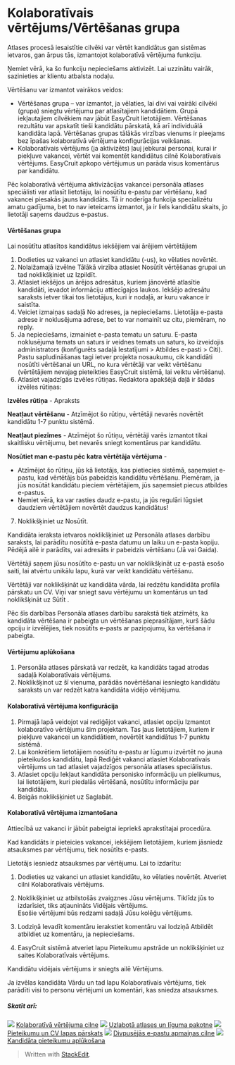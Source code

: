 # Kolaboratīvais vērtējums/Vērtēšanas grupa

Atlases procesā iesaistītie cilvēki var vērtēt kandidātus gan sistēmas ietvaros, gan ārpus tās, izmantojot kolaboratīvā vērtējuma funkciju.

Ņemiet vērā, ka šo funkciju nepieciešams aktivizēt. Lai uzzinātu vairāk, sazinieties ar klientu atbalsta nodaļu.

Vērtēšanu var izmantot vairākos veidos:

-   Vērtēšanas grupa  – var izmantot, ja vēlaties, lai divi vai vairāki cilvēki (grupa) sniegtu vērtējumu par atlasītajiem kandidātiem. Grupā iekļautajiem cilvēkiem nav jābūt EasyCruit lietotājiem. Vērtēšanas rezultātu var apskatīt tieši kandidātu pārskatā, kā arī individuālā kandidāta lapā. Vērtēšanas grupas tālākās virzības vienums ir pieejams bez īpašas kolaboratīvā vērtējuma konfigurācijas veikšanas.
-   Kolaboratīvais vērtējums  (ja aktivizēts) ļauj jebkurai personai, kurai ir piekļuve vakancei, vērtēt vai komentēt kandidātus cilnē  Kolaboratīvais vērtējums. EasyCruit apkopo vērtējumus un parāda visus komentārus par kandidātu.

Pēc kolaboratīvā vērtējuma aktivizācijas vakancei personāla atlases speciālisti var atlasīt lietotāju, lai nosūtītu e-pastu par vērtēšanu, kad vakancei piesakās jauns kandidāts. Tā ir noderīga funkcija specializētu amatu gadījuma, bet to nav ieteicams izmantot, ja ir liels kandidātu skaits, jo lietotāji saņems daudzus e-pastus.

#### Vērtēšanas grupa

Lai nosūtītu atlasītos kandidātus iekšējiem vai ārējiem vērtētājiem

1.  Dodieties uz vakanci un atlasiet kandidātu (-us), ko vēlaties novērtēt.
2.  Nolaižamajā izvēlne  Tālākā virzība  atlasiet  Nosūtīt vērtēšanas grupai  un tad noklikšķiniet uz  Izpildīt.
3.  Atlasiet iekšējos un ārējos adresātus, kuriem jānovērtē atlasītie kandidāti, ievadot informāciju attiecīgajos laukos. Iekšējo adresātu saraksts ietver tikai tos lietotājus, kuri ir nodaļā, ar kuru vakance ir saistīta.
4.  Veiciet izmaiņas sadaļā  No adreses, ja nepieciešams. Lietotāja e-pasta adrese ir noklusējuma adrese, bet to var nomainīt uz citu, piemēram,  no reply.
5.  Ja nepieciešams, izmainiet e-pasta tematu un saturu. E-pasta noklusējuma temats un saturs ir veidnes temats un saturs, ko izveidojis administrators (konfigurēts sadaļā  Iestatījumi  >  Atbildes e-pasti  >  Citi). Pastu sapludināšanas tagi ietver projekta nosaukumu, cik kandidāti nosūtīti vērtēšanai un URL, no kura vērtētāji var veikt vērtēšanu (vērtētājiem nevajag pieteikties EasyCruit sistēmā, lai veiktu vērtēšanu).
6.  Atlasiet vajadzīgās izvēles rūtiņas. Redaktora apakšējā daļā ir šādas izvēles rūtiņas:

**Izvēles rūtiņa** - Apraksts

**Neatļaut vērtēšanu** - Atzīmējot šo rūtiņu, vērtētāji nevarēs novērtēt kandidātu 1-7 punktu sistēmā.

**Neatļaut piezīmes** - Atzīmējot šo rūtiņu, vērtētāji varēs izmantot tikai skaitlisku vērtējumu, bet nevarēs sniegt komentārus par kandidātu.

**Nosūtiet man e-pastu pēc katra vērtētāja vērtējuma** - 
- Atzīmējot šo rūtiņu, jūs kā lietotājs, kas pietiecies sistēmā, saņemsiet e-pastu, kad vērtētājs būs pabeidzis kandidātu vērtēšanu. Piemēram, ja jūs nosūtāt kandidātu pieciem vērtētājiem, jūs saņemsiet piecus atbildes e-pastus.
- Ņemiet vērā, ka var rasties daudz e-pastu, ja jūs regulāri lūgsiet daudziem vērtētājiem novērtēt daudzus kandidātus!

7.  Noklikšķiniet uz  Nosūtīt.

Kandidāta ieraksta ietvaros noklikšķiniet uz  Personāla atlases darbību saraksts, lai parādītu nosūtītā e-pasta datumu un laiku un e-pasta kopiju. Pēdējā ailē ir parādīts, vai adresāts ir pabeidzis vērtēšanu (Jā vai Gaida).

Vērtētāji saņem jūsu nosūtīto e-pastu un var noklikšķināt uz e-pastā esošo saiti, lai atvērtu unikālu lapu, kurā var veikt kandidātu vērtēšanu.

Vērtētāji var noklikšķināt uz kandidāta vārda, lai redzētu kandidāta profila pārskatu un CV. Viņi var sniegt savu vērtējumu un komentārus un tad noklikšķināt uz  Sūtīt .

Pēc šīs darbības  Personāla atlases darbību sarakstā  tiek atzīmēts, ka kandidāta vērtēšana ir pabeigta un vērtēšanas pieprasītājam, kurš šādu opciju ir izvēlējies, tiek nosūtīts e-pasts ar paziņojumu, ka vērtēšana ir pabeigta.

#### Vērtējumu aplūkošana

1.  Personāla atlases pārskatā var redzēt, ka kandidāts tagad atrodas sadaļā  Kolaboratīvais vērtējums.
2.  Noklikšķinot uz šī vienuma, parādās novērtēšanai iesniegto kandidātu saraksts un var redzēt katra kandidāta vidējo vērtējumu.

#### Kolaboratīvā vērtējuma konfigurācija

1.  Pirmajā lapā veidojot vai rediģējot vakanci, atlasiet opciju  Izmantot kolaboratīvo vērtējumu šim projektam. Tas ļaus lietotājiem, kuriem ir piekļuve vakancei un kandidātiem, novērtēt kandidātus 1-7 punktu sistēmā.
2.  Lai konkrētiem lietotājiem nosūtītu e-pastu ar lūgumu izvērtēt no jauna pieteikušos kandidātu, lapā Rediģēt vakanci atlasiet  Kolaboratīvais vērtējums  un tad atlasiet vajadzīgos personāla atlases speciālistus.
3.  Atlasiet opciju  Iekļaut kandidāta personisko informāciju un pielikumus, lai lietotājiem, kuri piedalās vērtēšanā, nosūtītu informāciju par kandidātu.
4.  Beigās noklikšķiniet uz  Saglabāt.

#### Kolaboratīvā vērtējuma izmantošana

Attiecībā uz vakanci ir jābūt pabeigtai iepriekš aprakstītajai procedūra.

Kad kandidāts ir pieteicies vakancei, iekšējiem lietotājiem, kuriem jāsniedz atsauksmes par vērtējumu, tiek nosūtīts e-pasts.

Lietotājs iesniedz atsauksmes par vērtējumu. Lai to izdarītu:

1.  Dodieties uz vakanci un atlasiet kandidātu, ko vēlaties novērtēt. Atveriet cilni  Kolaboratīvais vērtējums.
2.  Noklikšķiniet uz atbilstošās zvaigznes  Jūsu vērtējums. Tiklīdz jūs to izdarīsiet, tiks atjaunināts  Vidējais vērtējums.  
    Esošie vērtējumi būs redzami sadaļā  Jūsu kolēģu vērtējums.  
    
3.  Lodziņā  Ievadīt komentāru  ierakstiet komentāru vai lodziņā  Atbildēt  atbildiet uz komentāru, ja nepieciešams.
4.  EasyCruit sistēmā atveriet lapu  Pieteikumu apstrāde  un noklikšķiniet uz saites  Kolaboratīvais vērtējums.

Kandidātu vidējais vērtējums ir sniegts ailē  Vērtējums.

Ja izvēlas kandidāta  Vārdu  un tad lapu  Kolaboratīvais vērtējums, tiek parādīti visi to personu vērtējumi un komentāri, kas sniedza atsauksmes.

##### Skatīt arī:

![](../Resources/Images/icon-document-link.png)  [Kolaboratīvā vērtējuma cilne](collaborative_rating_tab.htm)
![](../Resources/Images/icon-document-link.png)  [Uzlabotā atlases un līguma pakotne](advanced_selection_and_contraction_pack.htm)
![](../Resources/Images/icon-document-link.png)  [Pieteikumu un CV lapas pārskats](application_and_cv_page_overview.htm)
![](../Resources/Images/icon-document-link.png)  [Divpusējās e-pastu apmaiņas cilne](two_way_email_tab.htm)
![](../Resources/Images/icon-document-link.png)  [Kandidāta pieteikumu aplūkošana](viewing_a_candidates_multiple_applications.htm)


> Written with [StackEdit](https://stackedit.io/).
<!--stackedit_data:
eyJoaXN0b3J5IjpbLTE2NDEwNzQxMjhdfQ==
-->